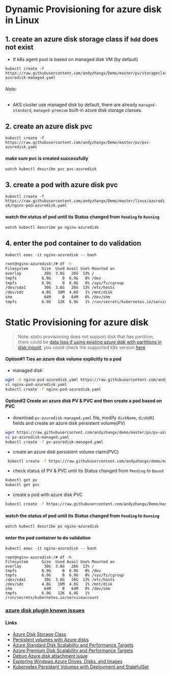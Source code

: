 # Dynamic Provisioning for azure disk in Linux
## 1. create an azure disk storage class if `hdd` does not exist
 - If k8s agent pool is based on managed disk VM (by default)
```
kubectl create -f https://raw.githubusercontent.com/andyzhangx/Demo/master/pv/storageclass-azuredisk-managed.yaml
```

###### Note: 
 - AKS cluster use managed disk by default, there are already `managed-standard`, `managed-premium` built-in azure disk storage classes.

## 2. create an azure disk pvc
```kubectl create -f https://raw.githubusercontent.com/andyzhangx/Demo/master/pv/pvc-azuredisk.yaml```
#### make sure pvc is created successfully
```watch kubectl describe pvc pvc-azuredisk```

## 3. create a pod with azure disk pvc
```kubectl create -f https://raw.githubusercontent.com/andyzhangx/Demo/master/linux/azuredisk/nginx-pod-azuredisk.yaml```

#### watch the status of pod until its Status changed from `Pending` to `Running`
```watch kubectl describe po nginx-azuredisk```

## 4. enter the pod container to do validation
```kubectl exec -it nginx-azuredisk -- bash```

```sh
root@nginx-azuredisk:/# df -h
Filesystem      Size  Used Avail Use% Mounted on
overlay          30G  3.6G   26G  13% /
tmpfs           6.9G     0  6.9G   0% /dev
tmpfs           6.9G     0  6.9G   0% /sys/fs/cgroup
/dev/sda1        30G  3.6G   26G  13% /etc/hosts
/dev/sdc        4.8G   10M  4.6G   1% /mnt/disk
shm              64M     0   64M   0% /dev/shm
tmpfs           6.9G   12K  6.9G   1% /run/secrets/kubernetes.io/serviceaccount
```
# Static Provisioning for azure disk
 > Note: static provisioning does not support disk that has partition, there could be [data loss if using existing azure disk with partitions in disk mount](https://github.com/andyzhangx/demo/blob/master/issues/azuredisk-issues.md#10-data-loss-if-using-existing-azure-disk-with-partitions-in-disk-mount), you could check the supported k8s version [here](https://github.com/andyzhangx/demo/blob/master/issues/azuredisk-issues.md#10-data-loss-if-using-existing-azure-disk-with-partitions-in-disk-mount)
#### Option#1 Ties an azure disk volume explicitly to a pod
 - managed disk
```sh
wget -O nginx-pod-azuredisk.yaml https://raw.githubusercontent.com/andyzhangx/Demo/master/linux/azuredisk/nginx-pod-azuredisk-static-mgrdisk.yaml
vi nginx-pod-azuredisk.yaml
kubectl create -f nginx-pod-azuredisk.yaml
```

#### Option#2 Create an azure disk PV & PVC and then create a pod based on PVC
 - download `pv-azuredisk-managed.yaml` file, modify `diskName`, `diskURI` fields and create an azure disk persistent volume(PV)
```sh
wget https://raw.githubusercontent.com/andyzhangx/demo/master/pv/pv-azuredisk-managed.yaml
vi pv-azuredisk-managed.yaml
kubectl create -f pv-azuredisk-managed.yaml
```

 - create an azure disk persistent volume claim(PVC)
```sh
 kubectl create -f https://raw.githubusercontent.com/andyzhangx/demo/master/pv/pvc-azuredisk-static.yaml
```

 - check status of PV & PVC until its Status changed from `Pending` to `Bound`
 ```sh
 kubectl get pv
 kubectl get pvc
 ```
 
 - create a pod with azure disk PVC
```sh
kubectl create -f https://raw.githubusercontent.com/andyzhangx/Demo/master/linux/azuredisk/nginx-pod-azuredisk.yaml
```

#### watch the status of pod until its Status changed from `Pending` to `Running`
```watch kubectl describe po nginx-azuredisk```

#### enter the pod container to do validation
```kubectl exec -it nginx-azuredisk -- bash```

```
root@nginx-azuredisk:/# df -h
Filesystem      Size  Used Avail Use% Mounted on
overlay          30G  3.6G   26G  13% /
tmpfs           6.9G     0  6.9G   0% /dev
tmpfs           6.9G     0  6.9G   0% /sys/fs/cgroup
/dev/sda1        30G  3.6G   26G  13% /etc/hosts
/dev/sdc        4.8G   10M  4.6G   1% /mnt/disk
shm              64M     0   64M   0% /dev/shm
tmpfs           6.9G   12K  6.9G   1% /run/secrets/kubernetes.io/serviceaccount
```

### [azure disk plugin known issues](https://github.com/andyzhangx/demo/blob/master/issues/azuredisk-issues.md)

#### Links
 - [Azure Disk Storage Class](https://kubernetes.io/docs/concepts/storage/storage-classes/#azure-disk)
 - [Persistent volumes with Azure disks](https://docs.microsoft.com/en-us/azure/aks/azure-disks-dynamic-pv)
 - [Azure Standard Disk Scalability and Performance Targets](https://docs.microsoft.com/en-us/azure/virtual-machines/windows/standard-storage?toc=%2Fazure%2Fstorage%2Fblobs%2Ftoc.json#scalability-and-performance-targets)
 - [Azure Premium Disk Scalability and Performance Targets](https://docs.microsoft.com/en-us/azure/virtual-machines/windows/premium-storage#premium-storage-disk-limits)
 - [Debug Azure disk attachment issue](https://github.com/andyzhangx/Demo/blob/master/linux/azuredisk/azuredisk-attachment-debugging.md)
 - [Exploring Windows Azure Drives, Disks, and Images](https://blogs.msdn.microsoft.com/windowsazurestorage/2012/06/27/exploring-windows-azure-drives-disks-and-images/)
 - [Kubernetes Persistent Volumes with Deployment and StatefulSet](https://akomljen.com/kubernetes-persistent-volumes-with-deployment-and-statefulset/)
